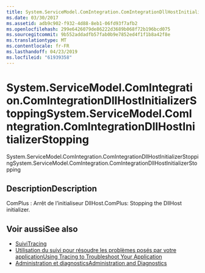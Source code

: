 ```yaml
---
title: System.ServiceModel.ComIntegration.ComIntegrationDllHostInitializerStopping
ms.date: 03/30/2017
ms.assetid: adb9c902-f932-4d88-8eb1-06fd93f7afb2
ms.openlocfilehash: 299e6426079de86222d3689b068f72b196bcd075
ms.sourcegitcommit: 9b552addadfb57fab0b9e7852ed4f1f1b8a42f8e
ms.translationtype: MT
ms.contentlocale: fr-FR
ms.lasthandoff: 04/23/2019
ms.locfileid: "61939358"
---
```

# <a name="systemservicemodelcomintegrationcomintegrationdllhostinitializerstopping"></a><span data-ttu-id="3caed-102">System.ServiceModel.ComIntegration.ComIntegrationDllHostInitializerStopping</span><span class="sxs-lookup"><span data-stu-id="3caed-102">System.ServiceModel.ComIntegration.ComIntegrationDllHostInitializerStopping</span></span>
<span data-ttu-id="3caed-103">System.ServiceModel.ComIntegration.ComIntegrationDllHostInitializerStopping</span><span class="sxs-lookup"><span data-stu-id="3caed-103">System.ServiceModel.ComIntegration.ComIntegrationDllHostInitializerStopping</span></span>  
  
## <a name="description"></a><span data-ttu-id="3caed-104">Description</span><span class="sxs-lookup"><span data-stu-id="3caed-104">Description</span></span>  
 <span data-ttu-id="3caed-105">ComPlus : Arrêt de l’initialiseur DllHost.</span><span class="sxs-lookup"><span data-stu-id="3caed-105">ComPlus: Stopping the DllHost initializer.</span></span>  
  
## <a name="see-also"></a><span data-ttu-id="3caed-106">Voir aussi</span><span class="sxs-lookup"><span data-stu-id="3caed-106">See also</span></span>

- [<span data-ttu-id="3caed-107">Suivi</span><span class="sxs-lookup"><span data-stu-id="3caed-107">Tracing</span></span>](../../../../../docs/framework/wcf/diagnostics/tracing/index.md)
- [<span data-ttu-id="3caed-108">Utilisation du suivi pour résoudre les problèmes posés par votre application</span><span class="sxs-lookup"><span data-stu-id="3caed-108">Using Tracing to Troubleshoot Your Application</span></span>](../../../../../docs/framework/wcf/diagnostics/tracing/using-tracing-to-troubleshoot-your-application.md)
- [<span data-ttu-id="3caed-109">Administration et diagnostics</span><span class="sxs-lookup"><span data-stu-id="3caed-109">Administration and Diagnostics</span></span>](../../../../../docs/framework/wcf/diagnostics/index.md)
